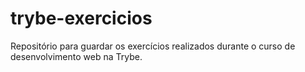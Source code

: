 # trybe-exercicios
Repositório para guardar os exercícios realizados durante o curso de desenvolvimento web na Trybe.
